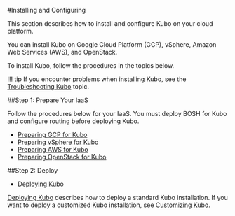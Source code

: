 #Installing and Configuring

This section describes how to install and configure Kubo on your cloud platform.

You can install Kubo on Google Cloud Platform (GCP), vSphere, Amazon Web Services (AWS), and OpenStack.

To install Kubo, follow the procedures in the topics below.

!!! tip
	If you encounter problems when installing Kubo, see the [Troubleshooting Kubo](../managing/troubleshooting.md) topic.

##Step 1: Prepare Your IaaS

Follow the procedures below for your IaaS. You must deploy BOSH for Kubo and configure routing before deploying Kubo.

* [Preparing GCP for Kubo](gcp/)
* [Preparing vSphere for Kubo](vsphere/)
* [Preparing AWS for Kubo](aws/)
* [Preparing OpenStack for Kubo](openstack/)

##Step 2: Deploy  

* [Deploying Kubo](deploying-kubo/)

[Deploying Kubo](deploying-kubo/) describes how to deploy a standard Kubo installation. If you want to deploy a customized Kubo installation, see [Customizing Kubo](customizing-kubo/).